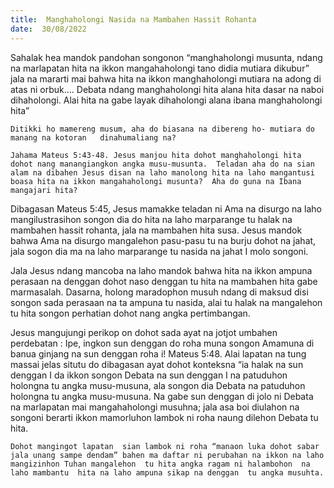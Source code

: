 ```yaml
---
title:  Manghaholongi Nasida na Mambahen Hassit Rohanta
date:  30/08/2022
---
```


Sahalak hea mandok pandohan songonon “manghaholongi musunta, ndang  na marlapatan  hita na ikkon mangahaholongi tano didia mutiara dikubur”  jala na mararti  mai bahwa hita na ikkon manghaholongi mutiara na adong di atas ni orbuk…. Debata ndang manghaholongi  hita alana  hita dasar na  naboi  dihaholongi.  Alai hita na gabe layak dihaholongi  alana  ibana  manghaholongi hita”

`Ditikki ho mamereng musum, aha do biasana na dibereng ho- mutiara do manang na kotoran   dinahumaliang na?`

`Jahama Mateus 5:43-48. Jesus manjou hita dohot manghaholongi hita dohot nang manangiangkon angka musu-musunta.  Teladan aha do na sian alam na dibahen Jesus disan na laho manolong hita na laho mangantusi boasa hita na ikkon mangahaholongi musunta?  Aha do guna na Ibana mangajari hita?`

Dibagasan Mateus 5:45, Jesus mamakke teladan ni Ama na disurgo na laho mangilustrasihon  songon  dia do hita na  laho marparange tu halak na  mambahen  hassit rohanta, jala na mambahen  hita susa.  Jesus  mandok  bahwa  Ama  na disurgo mangalehon pasu-pasu  tu  na burju  dohot  na jahat,  jala sogon dia ma na laho  marparange  tu nasida na jahat I molo songoni.

Jala Jesus   ndang   mancoba na  laho  mandok bahwa hita na ikkon  ampuna  perasaan na denggan  dohot  naso denggan  tu hita na mambahen hita gabe marmasalah. Dasarna, holong maradophon  musuh  ndang  di maksud  disi  songon  sada  perasaan  na ta ampuna tu nasida, alai tu halak  na mangalehon  tu hita songon  perhatian  dohot  nang  angka  pertimbangan.

Jesus  mangujungi  perikop on dohot sada ayat na jotjot umbahen perdebatan : Ipe, ingkon  sun denggan do roha muna songon  Amamuna di banua ginjang na sun denggan roha i! Mateus 5:48.  Alai  lapatan na tung  massai  jelas  situtu do dibagasan  ayat dohot konteksna “ia halak  na sun denggan  I da ikkon  songon  Debata na sun denggan I na patuduhon  holongna tu angka musu-musuna, ala songon  dia Debata na  patuduhon  holongna tu angka musu-musuna. Na gabe sun denggan di jolo ni Debata na  marlapatan  mai  mangahaholongi  musuhna;  jala asa boi diulahon  na songoni  berarti ikkon  mamorluhon lambok ni roha naung dilehon Debata tu hita.

`Dohot mangingot lapatan  sian lambok ni roha “manaon luka dohot sabar jala unang sampe dendam” bahen ma daftar ni perubahan na ikkon na laho mangizinhon Tuhan mangalehon  tu hita angka ragam ni halambohon  na laho mambantu  hita na laho ampuna sikap na denggan  tu angka musuhta.`